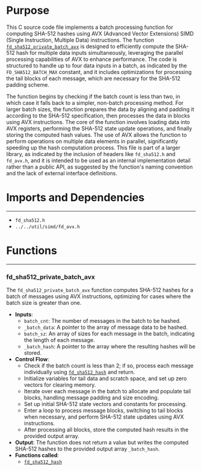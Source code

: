 # Purpose
This C source code file implements a batch processing function for computing SHA-512 hashes using AVX (Advanced Vector Extensions) SIMD (Single Instruction, Multiple Data) instructions. The function [`fd_sha512_private_batch_avx`](#fd_sha512_private_batch_avx) is designed to efficiently compute the SHA-512 hash for multiple data inputs simultaneously, leveraging the parallel processing capabilities of AVX to enhance performance. The code is structured to handle up to four data inputs in a batch, as indicated by the `FD_SHA512_BATCH_MAX` constant, and it includes optimizations for processing the tail blocks of each message, which are necessary for the SHA-512 padding scheme.

The function begins by checking if the batch count is less than two, in which case it falls back to a simpler, non-batch processing method. For larger batch sizes, the function prepares the data by aligning and padding it according to the SHA-512 specification, then processes the data in blocks using AVX instructions. The core of the function involves loading data into AVX registers, performing the SHA-512 state update operations, and finally storing the computed hash values. The use of AVX allows the function to perform operations on multiple data elements in parallel, significantly speeding up the hash computation process. This file is part of a larger library, as indicated by the inclusion of headers like `fd_sha512.h` and `fd_avx.h`, and it is intended to be used as an internal implementation detail rather than a public API, as suggested by the function's naming convention and the lack of external interface definitions.
# Imports and Dependencies

---
- `fd_sha512.h`
- `../../util/simd/fd_avx.h`


# Functions

---
### fd\_sha512\_private\_batch\_avx<!-- {{#callable:fd_sha512_private_batch_avx}} -->
The `fd_sha512_private_batch_avx` function computes SHA-512 hashes for a batch of messages using AVX instructions, optimizing for cases where the batch size is greater than one.
- **Inputs**:
    - `batch_cnt`: The number of messages in the batch to be hashed.
    - `_batch_data`: A pointer to the array of message data to be hashed.
    - `batch_sz`: An array of sizes for each message in the batch, indicating the length of each message.
    - `_batch_hash`: A pointer to the array where the resulting hashes will be stored.
- **Control Flow**:
    - Check if the batch count is less than 2; if so, process each message individually using [`fd_sha512_hash`](fd_sha512.c.driver.md#fd_sha512_hash) and return.
    - Initialize variables for tail data and scratch space, and set up zero vectors for clearing memory.
    - Iterate over each message in the batch to allocate and populate tail blocks, handling message padding and size encoding.
    - Set up initial SHA-512 state vectors and constants for processing.
    - Enter a loop to process message blocks, switching to tail blocks when necessary, and perform SHA-512 state updates using AVX instructions.
    - After processing all blocks, store the computed hash results in the provided output array.
- **Output**: The function does not return a value but writes the computed SHA-512 hashes to the provided output array `_batch_hash`.
- **Functions called**:
    - [`fd_sha512_hash`](fd_sha512.c.driver.md#fd_sha512_hash)


